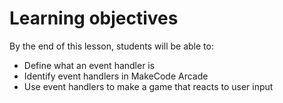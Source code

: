 # Learning objectives

By the end of this lesson, students will be able to:
- Define what an event handler is
- Identify event handlers in MakeCode Arcade
- Use event handlers to make a game that reacts to user input
